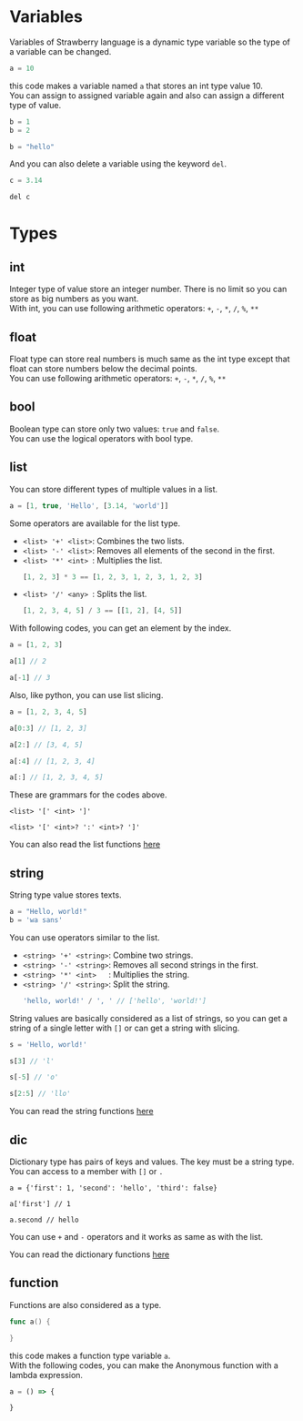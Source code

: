 # Variables

Variables of Strawberry language is a dynamic type variable so the type of a variable can be changed.

```js
a = 10
```
this code makes a variable named `a` that stores an int type value 10.   
You can assign to assigned variable again and also can assign a different type of value.
```js
b = 1
b = 2

b = "hello"
```

And you can also delete a variable using the keyword `del`.
```js
c = 3.14

del c
```

# Types

## int
Integer type of value store an integer number. There is no limit so you can store as big numbers as you want.   
With int, you can use following arithmetic operators: `+`, `-`, `*`, `/`, `%`, `**`

## float
Float type can store real numbers is much same as the int type except that float can store numbers below the decimal points.   
You can use following arithmetic operators: `+`, `-`, `*`, `/`, `%`, `**`

## bool
Boolean type can store only two values: `true` and `false`.   
You can use the logical operators with bool type.

## list
You can store different types of multiple values in a list.
```js
a = [1, true, 'Hello', [3.14, 'world']]
```

Some operators are available for the list type.
- `<list> '+' <list>`: Combines the two lists.
- `<list> '-' <list>`: Removes all elements of the second in the first.
- `<list> '*' <int> `: Multiplies the list.
    ```js
    [1, 2, 3] * 3 == [1, 2, 3, 1, 2, 3, 1, 2, 3]
    ```
- `<list> '/' <any> `: Splits the list.
    ```js
    [1, 2, 3, 4, 5] / 3 == [[1, 2], [4, 5]]
    ```

With following codes, you can get an element by the index.
```js
a = [1, 2, 3]

a[1] // 2

a[-1] // 3
```

Also, like python, you can use list slicing.
```js
a = [1, 2, 3, 4, 5]

a[0:3] // [1, 2, 3]

a[2:] // [3, 4, 5]

a[:4] // [1, 2, 3, 4]

a[:] // [1, 2, 3, 4, 5]
```

These are grammars for the codes above.
```
<list> '[' <int> ']'
```
```
<list> '[' <int>? ':' <int>? ']'
```

You can also read the list functions [here](Functions.md#list-functions)

## string
String type value stores texts.
```js
a = "Hello, world!"
b = 'wa sans'
```

You can use operators similar to the list.
- `<string> '+' <string>`: Combine two strings.
- `<string> '-' <string>`: Removes all second strings in the first.
- `<string> '*' <int>   `: Multiplies the string.
- `<string> '/' <string>`: Split the string.
    ```js
    'hello, world!' / ', ' // ['hello', 'world!']
    ```

String values are basically considered as a list of strings, so you can get a string of a single letter with `[]` or can get a string with slicing.
```js
s = 'Hello, world!'

s[3] // 'l'

s[-5] // 'o'

s[2:5] // 'llo'
```

You can read the string functions [here](FUnctions.md#string-functions)

## dic
Dictionary type has pairs of keys and values. The key must be a string type. You can access to a member with `[]` or `.`
```
a = {'first': 1, 'second': 'hello', 'third': false}

a['first'] // 1

a.second // hello
```

You can use `+` and `-` operators and it works as same as with the list.

You can read the dictionary functions [here](FUnctions.md#dictionary-functions)

## function
Functions are also considered as a type.

```go
func a() {

}
```
this code makes a function type variable `a`.   
With the following codes, you can make the Anonymous function with a lambda expression.
```js
a = () => {

}
```